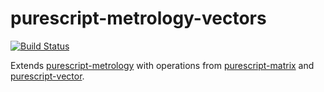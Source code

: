 # purescript-metrology-vectors

[![Build Status](https://travis-ci.org/mcgordonite/purescript-metrology-vectors.svg?branch=master)](https://travis-ci.org/mcgordonite/purescript-metrology-vectors)

Extends [purescript-metrology](https://github.com/mcgordonite/purescript-metrology) with operations from [purescript-matrix](https://github.com/jutaro/purescript-matrix) and [purescript-vector](https://github.com/jutaro/purescript-vector).

